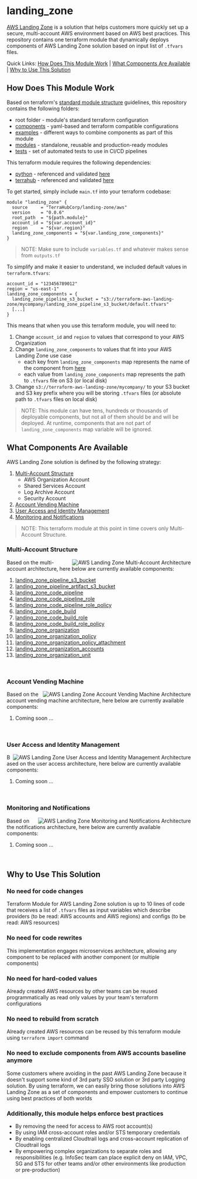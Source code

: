 # landing_zone
[AWS Landing Zone](https://aws.amazon.com/solutions/aws-landing-zone/) is
a solution that helps customers more quickly set up a secure, multi-account
AWS environment based on AWS best practices. This repository contains one
terraform module that dynamically deploys components of AWS Landing Zone
solution based on input list of `.tfvars` files.

Quick Links: [How Does This Module Work](#how-does-this-module-work) | [What Components Are Available](#what-components-are-available) | [Why to Use This Solution](#why-to-use-this-solution)


## How Does This Module Work
Based on terraform's [standard module structure](https://www.terraform.io/docs/modules/index.html#standard-module-structure)
guidelines, this repository contains the following folders:
* root folder - module's standard terraform configuration
* [components](https://github.com/TerraHubCorp/terraform-aws-landing-zone/tree/master/components) - yaml-based and terraform compatible configurations
* [examples](https://github.com/TerraHubCorp/terraform-aws-landing-zone/tree/master/examples) - different ways to combine components as part of this module
* [modules](https://github.com/TerraHubCorp/terraform-aws-landing-zone/tree/master/modules) - standalone, reusable and production-ready modules
* [tests](https://github.com/TerraHubCorp/terraform-aws-landing-zone/tree/master/tests) - set of automated tests to use in CI/CD pipelines

This terraform module requires the following dependencies:
* [python](https://www.python.org) - referenced and validated [here](https://github.com/TerraHubCorp/terraform-aws-landing-zone/tree/master/modules/landing_zone/scripts/apply.sh#L33)
* [terrahub](https://www.npmjs.com/package/terrahub) - referenced and validated [here](https://github.com/TerraHubCorp/terraform-aws-landing-zone/tree/master/modules/landing_zone/scripts/apply.sh#L34)

To get started, simply include `main.tf` into your terraform codebase:
```hcl
module "landing_zone" {
  source     = "TerraHubCorp/landing-zone/aws"
  version    = "0.0.6"
  root_path  = "${path.module}"
  account_id = "${var.account_id}"
  region     = "${var.region}"
  landing_zone_components = "${var.landing_zone_components}"
}
```
> NOTE: Make sure to include `variables.tf` and whatever makes sense from `outputs.tf`

To simplify and make it easier to understand, we included default values in `terraform.tfvars`:
```hcl
account_id = "123456789012"
region = "us-east-1"
landing_zone_components = {
  landing_zone_pipeline_s3_bucket = "s3://terraform-aws-landing-zone/mycompany/landing_zone_pipeline_s3_bucket/default.tfvars"
  [...]
}

```

This means that when you use this terraform module, you will need to:
1. Change `account_id` and `region` to values that correspond to your AWS Organization
2. Change `landing_zone_components` to values that fit into your AWS Landing Zone use case
    * each key from `landing_zone_components` map represents the name of the component from [here](https://github.com/TerraHubCorp/terraform-aws-landing-zone/tree/master/components)
    * each value from `landing_zone_components` map represents the path to `.tfvars` file on S3 (or local disk)
3. Change `s3://terraform-aws-landing-zone/mycompany/` to your S3 bucket and S3 key prefix where you will be storing `.tfvars` files (or absolute path to `.tfvars` files on local disk)

> NOTE: This module can have tens, hundreds or thousands of deployable components, but not all of them should be and will be deployed. At runtime, components that are not part of `landing_zone_components` map variable will be ignored.


## What Components Are Available
AWS Landing Zone solution is defined by the following strategy:
1. [Multi-Account Structure](#multi-account-structure)
    * AWS Organization Account
    * Shared Services Account
    * Log Archive Account
    * Security Account
2. [Account Vending Machine](#account-vending-machine)
3. [User Access and Identity Management](#user-access-and-identity-management)
4. [Monitoring and Notifications](#monitoring-and-notifications)

> NOTE: This terraform module at this point in time covers only Multi-Account Structure.

### Multi-Account Structure
<img align="right" src="https://github.com/TerraHubCorp/terraform-aws-landing-zone/raw/master/docs/aws-landing-zone-architecture.png" alt="AWS Landing Zone Multi-Account Architecture" />

Based on the multi-account architecture, here below are currently available components:
1. [landing_zone_pipeline_s3_bucket](https://github.com/TerraHubCorp/terraform-aws-landing-zone/tree/master/components/landing_zone_pipeline_s3_bucket/.terrahub.yml#L11)
2. [landing_zone_pipeline_artifact_s3_bucket](https://github.com/TerraHubCorp/terraform-aws-landing-zone/tree/master/components/landing_zone_pipeline_artifact_s3_bucket/.terrahub.yml#L11)
3. [landing_zone_code_pipeline](https://github.com/TerraHubCorp/terraform-aws-landing-zone/tree/master/components/landing_zone_code_pipeline/.terrahub.yml#L34)
4. [landing_zone_code_pipeline_role](https://github.com/TerraHubCorp/terraform-aws-landing-zone/tree/master/components/landing_zone_code_pipeline_role/.terrahub.yml#L11)
5. [landing_zone_code_pipeline_role_policy](https://github.com/TerraHubCorp/terraform-aws-landing-zone/tree/master/components/landing_zone_code_pipeline_role_policy/.terrahub.yml#L41)
6. [landing_zone_code_build](https://github.com/TerraHubCorp/terraform-aws-landing-zone/tree/master/components/landing_zone_code_build/.terrahub.yml#L24)
7. [landing_zone_code_build_role](https://github.com/TerraHubCorp/terraform-aws-landing-zone/tree/master/components/landing_zone_code_build_role/.terrahub.yml#L11)
8. [landing_zone_code_build_role_policy](https://github.com/TerraHubCorp/terraform-aws-landing-zone/tree/master/components/landing_zone_code_build_role_policy/.terrahub.yml#L31)
9. [landing_zone_organization](https://github.com/TerraHubCorp/terraform-aws-landing-zone/tree/master/components/landing_zone_organization/.terrahub.yml#L11)
10. [landing_zone_organization_policy](https://github.com/TerraHubCorp/terraform-aws-landing-zone/tree/master/components/landing_zone_organization_policy/.terrahub.yml#L11)
11. [landing_zone_organization_policy_attachment](https://github.com/TerraHubCorp/terraform-aws-landing-zone/tree/master/components/landing_zone_organization_policy_attachment/.terrahub.yml#L21)
12. [landing_zone_organization_accounts](https://github.com/TerraHubCorp/terraform-aws-landing-zone/tree/master/components/landing_zone_organization_accounts/.terrahub.yml#L19)
13. [landing_zone_organization_unit](https://github.com/TerraHubCorp/terraform-aws-landing-zone/tree/master/components/landing_zone_organization_unit/.terrahub.yml#L19)

<br clear="right" />

### Account Vending Machine
<img align="right" src="https://github.com/TerraHubCorp/terraform-aws-landing-zone/raw/master/docs/aws-landing-zone-account-vending-machine.png" alt="AWS Landing Zone Account Vending Machine Architecture" />

Based on the account vending machine architecture, here below are currently available components:
1. Coming soon ...

<br clear="right" />

### User Access and Identity Management
<img align="right" src="https://github.com/TerraHubCorp/terraform-aws-landing-zone/raw/master/docs/aws-landing-zone-user-access.png" alt="AWS Landing Zone User Access and Identity Management Architecture" />

Based on the user access architecture, here below are currently available components:
1. Coming soon ...

<br clear="right" />

### Monitoring and Notifications
<img align="right" src="https://github.com/TerraHubCorp/terraform-aws-landing-zone/raw/master/docs/aws-landing-zone-notifications.png" alt="AWS Landing Zone Monitoring and Notifications Architecture" />

Based on the notifications architecture, here below are currently available components:
1. Coming soon ...

<br clear="right" />


## Why to Use This Solution

### No need for code changes
Terraform Module for AWS Landing Zone solution is up to 10 lines of code that receives a list of `.tfvars` files as input variables which describe providers (to be read: AWS accounts and AWS regions) and configs (to be read: AWS resources)

### No need for code rewrites
This implementation engages microservices architecture, allowing any component to be replaced with another component (or multiple components)

### No need for hard-coded values
Already created AWS resources by other teams can be reused programmatically as read only values by your team's terraform configurations

### No need to rebuild from scratch
Already created AWS resources can be reused by this terraform module using `terraform import` command

### No need to exclude components from AWS accounts baseline anymore
Some customers where avoiding in the past AWS Landing Zone because it doesn't support some kind of 3rd party SSO solution or 3rd party Logging solution. By using terraform, we can easily bring those solutions into AWS Landing Zone as a set of components and empower customers to continue using best practices of both worlds

### Additionally, this module helps enforce best practices
- By removing the need for access to AWS root account(s)
- By using IAM cross-account roles and/or STS temporary credentials
- By enabling centralized Cloudtrail logs and cross-account replication of Cloudtrail logs
- By empowering complex organizations to separate roles and responsibilities (e.g. InfoSec team can place explicit deny on IAM, VPC, SG and STS for other teams and/or other environments like production or pre-production)
